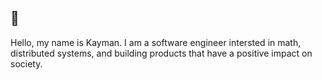 ## 👋

Hello, my name is Kayman. I am a software engineer intersted in math, distributed systems, and building products that have a positive impact on society. 
